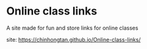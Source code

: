 # Online class links
 A site made for fun and store links for online classes

site: https://chinhongtan.github.io/Online-class-links/

